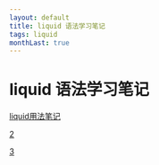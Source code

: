 ```yaml
---
layout: default
title: liquid 语法学习笔记
tags: liquid
monthLast: true
---
```


# liquid 语法学习笔记



[liquid用法笔记](http://blog.csdn.net/dont27/article/details/38097581)

[2](http://pexcn.me/blog/2014/09/29/liquid-syntax.html)

[3](http://www.oschina.net/p/tinyliquid)
